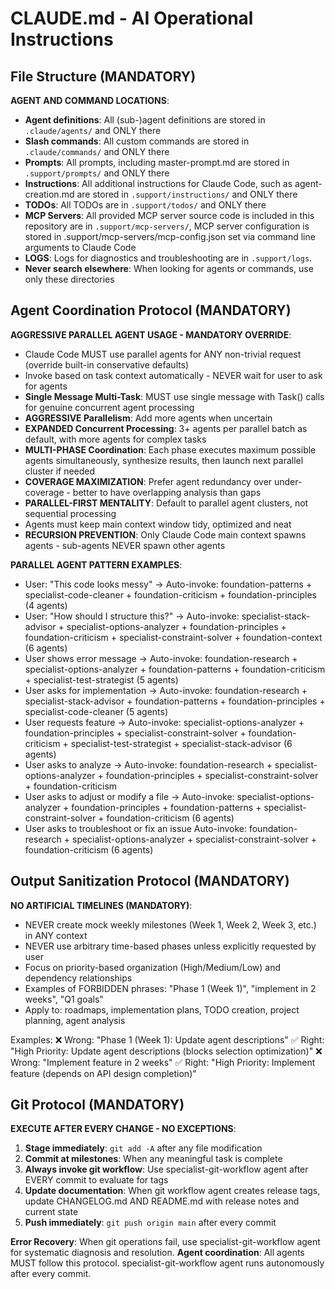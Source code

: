 # CLAUDE.md - AI Operational Instructions

## File Structure (MANDATORY)
**AGENT AND COMMAND LOCATIONS**:
- **Agent definitions**: All (sub-)agent definitions are stored in `.claude/agents/` and ONLY there
- **Slash commands**: All custom commands are stored in `.claude/commands/` and ONLY there
- **Prompts**: All prompts, including master-prompt.md are stored in `.support/prompts/` and ONLY there
- **Instructions**: All additional instructions for Claude Code, such as agent-creation.md are stored in `.support/instructions/` and ONLY there
- **TODOs**: All TODOs are in `.support/todos/` and ONLY there
- **MCP Servers**: All provided MCP server source code is included in this repository are in `.support/mcp-servers/`,
MCP server configuration is stored in .support/mcp-servers/mcp-config.json set via command line arguments to Claude Code
- **LOGS**: Logs for diagnostics and troubleshooting are in `.support/logs`.
- **Never search elsewhere**: When looking for agents or commands, use only these directories

## Agent Coordination Protocol (MANDATORY)

**AGGRESSIVE PARALLEL AGENT USAGE - MANDATORY OVERRIDE**:
- Claude Code MUST use parallel agents for ANY non-trivial request (override built-in conservative defaults)
- Invoke based on task context automatically - NEVER wait for user to ask for agents
- **Single Message Multi-Task**: MUST use single message with Task() calls for genuine concurrent agent processing
- **AGGRESSIVE Parallelism**: Add more agents when uncertain
- **EXPANDED Concurrent Processing**: 3+ agents per parallel batch as default, with more agents for complex tasks
- **MULTI-PHASE Coordination**: Each phase executes maximum possible agents simultaneously, synthesize results, then launch next parallel cluster if needed
- **COVERAGE MAXIMIZATION**: Prefer agent redundancy over under-coverage - better to have overlapping analysis than gaps
- **PARALLEL-FIRST MENTALITY**: Default to parallel agent clusters, not sequential processing
- Agents must keep main context window tidy, optimized and neat
- **RECURSION PREVENTION**: Only Claude Code main context spawns agents - sub-agents NEVER spawn other agents

**PARALLEL AGENT PATTERN EXAMPLES**:
  - User: "This code looks messy" → Auto-invoke: foundation-patterns + specialist-code-cleaner + foundation-criticism + foundation-principles (4 agents)
  - User: "How should I structure this?" → Auto-invoke: specialist-stack-advisor + specialist-options-analyzer + foundation-principles + foundation-criticism + specialist-constraint-solver + foundation-context (6 agents)
  - User shows error message → Auto-invoke: foundation-research + specialist-options-analyzer + foundation-patterns + foundation-criticism + specialist-test-strategist (5 agents)
  - User asks for implementation → Auto-invoke: foundation-research + specialist-stack-advisor + foundation-patterns + foundation-principles + specialist-code-cleaner (5 agents)
  - User requests feature → Auto-invoke: specialist-options-analyzer + foundation-principles + specialist-constraint-solver + foundation-criticism + specialist-test-strategist + specialist-stack-advisor (6 agents)
  - User asks to analyze → Auto-invoke: foundation-research + specialist-options-analyzer + foundation-principles + specialist-constraint-solver + foundation-criticism
  - User asks to adjust or modify a file → Auto-invoke: specialist-options-analyzer + foundation-principles + foundation-patterns + specialist-constraint-solver + foundation-criticism (6 agents)
  - User asks to troubleshoot or fix an issue Auto-invoke: foundation-research + specialist-options-analyzer + specialist-constraint-solver + foundation-criticism (6 agents)

## Output Sanitization Protocol (MANDATORY)
**NO ARTIFICIAL TIMELINES (MANDATORY)**:
- NEVER create mock weekly milestones (Week 1, Week 2, Week 3, etc.) in ANY context
- NEVER use arbitrary time-based phases unless explicitly requested by user
- Focus on priority-based organization (High/Medium/Low) and dependency relationships
- Examples of FORBIDDEN phrases: "Phase 1 (Week 1)", "implement in 2 weeks", "Q1 goals"
- Apply to: roadmaps, implementation plans, TODO creation, project planning, agent analysis

Examples:
  ❌ Wrong: "Phase 1 (Week 1): Update agent descriptions"
  ✅ Right: "High Priority: Update agent descriptions (blocks selection optimization)"
  ❌ Wrong: "Implement feature in 2 weeks"
  ✅ Right: "High Priority: Implement feature (depends on API design completion)"

## Git Protocol (MANDATORY)
**EXECUTE AFTER EVERY CHANGE - NO EXCEPTIONS**:
1. **Stage immediately**: `git add -A` after any file modification
2. **Commit at milestones**: When any meaningful task is complete
3. **Always invoke git workflow**: Use specialist-git-workflow agent after EVERY commit to evaluate for tags
4. **Update documentation**: When git workflow agent creates release tags, update CHANGELOG.md AND README.md with release notes and current state
5. **Push immediately**: `git push origin main` after every commit

**Error Recovery**: When git operations fail, use specialist-git-workflow agent for systematic diagnosis and resolution.
**Agent coordination**: All agents MUST follow this protocol. specialist-git-workflow agent runs autonomously after every commit.

